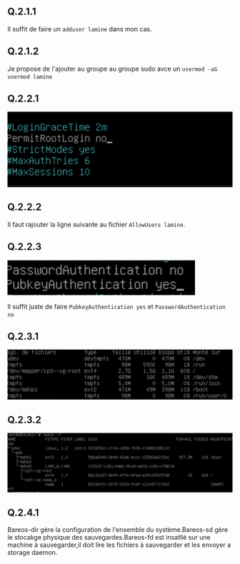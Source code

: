 ## Q.2.1.1
Il suffit de faire un `adduser lamine` dans mon cas.

## Q.2.1.2
Je propose de l'ajouter au groupe au groupe sudo avce un `usermod -aG usermod lamine`

## Q.2.2.1

![ex2](./images/ex2_1.png)

## Q.2.2.2

Il faut rajouter la ligne suivante au fichier `AllowUsers lamine`.


## Q.2.2.3

![ex2](./images/ex2_2.png)

Il suffit juste de faire `PubkeyAuthentication yes` et `PasswordAuthentication no` 

## Q.2.3.1

![ex2](./images/ex3_3.png)


## Q.2.3.2


![ex2](./images/ex2_4.png)


## Q.2.4.1
Bareos-dir gère la configuration de l'ensemble du système.Bareos-sd gère le stocakge physique des sauvegardes.Bareos-fd est insatllé sur une machine à sauvegarder,il doit lire les fichiers à sauvegarder et les envoyer a storage daemon.



